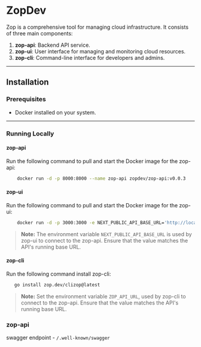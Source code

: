 # ZopDev

Zop is a comprehensive tool for managing cloud infrastructure. It consists of three main components:

1. **zop-api**: Backend API service.
2. **zop-ui**: User interface for managing and monitoring cloud resources.
3. **zop-cli**: Command-line interface for developers and admins.

---

## Installation

### Prerequisites

- Docker installed on your system.

---

### Running Locally

#### zop-api
Run the following command to pull and start the Docker image for the zop-api:

```bash
    docker run -d -p 8000:8000 --name zop-api zopdev/zop-api:v0.0.3
```

#### zop-ui
Run the following command to pull and start the Docker image for the zop-ui:
```bash
    docker run -d -p 3000:3000 -e NEXT_PUBLIC_API_BASE_URL='http://localhost:8000' --name zop-ui zopdev/zop-ui:v0.0.3
```

> **Note:** The environment variable `NEXT_PUBLIC_API_BASE_URL` is used by zop-ui to connect to the zop-api. Ensure that the value matches the API's running base URL.
#### zop-cli

Run the following command install zop-cli:
```bash
   go install zop.dev/clizop@latest
```

> **Note:** Set the environment variable `ZOP_API_URL`, used by zop-cli to connect to the zop-api. Ensure that the value matches the API's running base URL.

### zop-api

swagger endpoint - `/.well-known/swagger`